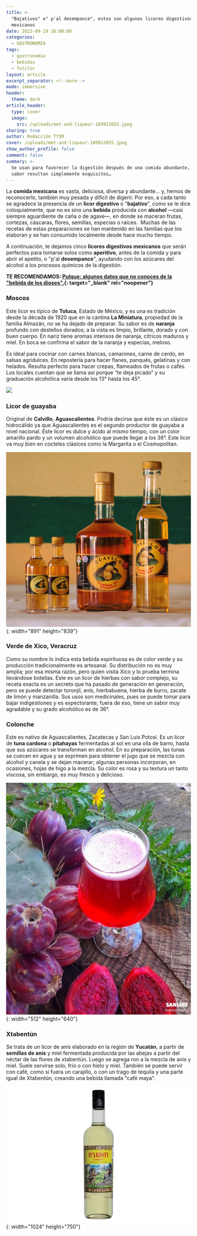 ```yaml
---
title: >-
  "Bajativos" o" p'al desempance", estos son algunos licores digestivos
  mexicanos
date: 2023-09-19 16:00:00
categories:
  - GASTRONOMIA
tags:
  - gastronomia
  - bebidas
  - folclor
layout: article
excerpt_separator: <!--more-->
mode: immersive
header:
  theme: dark
article_header:
  type: cover
  image:
    src: /uploads/met-and-liqueur-189912055.jpeg
sharing: true
author: Redacción TYSM
cover: /uploads/met-and-liqueur-189912055.jpeg
show_author_profile: false
comment: false
summary: >-
  Se usan para favorecer la digestión después de una comida abundante, y por su
  sabor resultan simplemente exquisitos…
---
```

La **comida mexicana** es vasta, deliciosa, diversa y abundante… y, hemos de reconocerlo, también muy pesada y difícil de digerir. Por eso, a cada tanto se agradece la presencia de un **licor digestivo** o "**bajativo**", como se le dice coloquialmente, que no es sino una **bebida** producida con **alcohol** —casi siempre aguardiente de caña o de agave—, en donde se maceran frutas, cortezas, cáscaras, flores, semillas, especias o raíces.&nbsp; Muchas de las recetas de estas preparaciones se han mantenido en las familias que los elaboran y se han consumido localmente desde hace mucho tiempo.

A continuación, te dejamos cinco **licores digestivos mexicanos** que serán perfectos para tomarse solos como **aperitivo**, antes de la comida y para abrir el apetito, o "p'al **desempance**", ayudando con los azúcares del alcohol a los procesos químicos de la digestión.

**TE RECOMENDAMOS: [Pulque: algunos datos que no conoces de la "bebida de los dioses".](https://blog.tonoysumariachi.com/gastronomia/2022/07/18/pulque-algunos-datos-que-no-conoces-de-la-bebida-de-los-dioses.html){: target="_blank" rel="noopener"}**

### Moscos

Este licor es típico de **Toluca**, Estado de México, y es una es tradición desde la década de 1920 que en la cantina **La Miniatura**, propiedad de la familia Almazán, no se ha dejado de preparar. Su sabor es de **naranja** profundo con destellos dorados; a la vista es limpio, brillante, dorado y con buen cuerpo. En nariz tiene aromas intensos de naranja, cítricos maduros y miel. En boca se confirma el sabor de la naranja y especias, meloso.&nbsp;

Es ideal para cocinar con carnes blancas, camarones, carne de cerdo, en salsas agridulces. En repostería para hacer flanes, panqués, gelatinas y con helados. Resulta perfecto para hacer crepas, flameados de frutas o cafés. Los locales cuentan que se llama así porque “te deja picado” y su graduación alcohólica varía desde los 13° hasta los 45°.&nbsp;

![](https://upload.wikimedia.org/wikipedia/commons/thumb/a/a5/Moscos_bebida.jpg/684px-Moscos_bebida.jpg)

### Licor de guayaba

Original de **Calvillo**, **Aguascalientes**. Podría decirse que éste es un clásico hidrocálido ya que Aguascalientes es el segundo productor de guayaba a nivel nacional. Este licor es dulce y ácido al mismo tiempo, con un color amarillo pardo y un volumen alcohólico que puede llegar a los 36°. Este licor va muy bien en cocteles clásicos como la Margarita o el Cosmopolitan.&nbsp;

![](/uploads/guayeco.png){: width="891" height="839"}

### Verde de Xico, Veracruz

Como su nombre lo indica esta bebida espirituosa es de color verde y su producción tradicionalmente es artesanal. Su distribución no es muy amplia; por esa misma razón, pero quien visita Xico y lo prueba termina llevándose botellas. Este es un licor de hierbas con sabor complejo, su receta exacta es un secreto que ha pasado de generación en generación, pero se puede detectar toronjil, anís, hierbabuena, hierba de burro, zacate de limón y manzanilla. Sus usos son medicinales, pues se puede tomar para bajar indigestiones y es expectorante; fuera de eso, tiene un sabor muy agradable y su grado alcohólico es de 36°.&nbsp;

### Colonche

Este es nativo de Aguascalientes, Zacatecas y San Luis Potosí. Es un licor de **tuna cardona** o **pitahayas** fermentadas al sol en una olla de barro, hasta que sus azúcares se transforman en alcohol. En su preparación, las tunas se cuecen en agua y se exprimen para obtener el jugo que se mezcla con alcohol y canela y se dejan macerar; algunas personas incorporan, en ocasiones, hojas de higo a la mezcla. Su color es rosa y su textura un tanto viscosa, sin embargo, es muy fresco y delicioso.

![](/uploads/colonche.jpeg){: width="512" height="640"}

### Xtabentún

Se trata de un licor de anís elaborado en la región de **Yucatán**, a partir de **semillas de anís** y miel fermentada producida por las abejas a partir del néctar de las flores de xtabentún. Luego se agrega ron a la mezcla de anís y miel. Suele servirse solo, frío o con hielo y miel. También se puede servir con café, como si fuera un carajillo, o con un trago de tequila y una parte igual de Xtabentún, creando una bebida llamada "café maya".

![](/uploads/1024-xtab.png){: width="1024" height="750"}